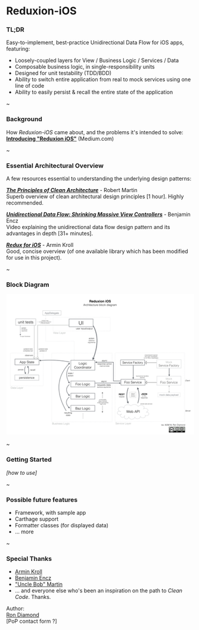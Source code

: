 
# Reduxion-iOS

### TL;DR
Easy-to-implement, best-practice Unidirectional Data Flow for iOS apps, featuring:  
- Loosely-coupled layers for View / Business Logic / Services / Data
- Composable business logic, in single-responsibility units
- Designed for unit testability (TDD/BDD)
- Ability to switch entire application from real to mock services using one line of code
- Ability to easily persist & recall the entire state of the application

~

### Background

How *Reduxion-iOS* came about, and the problems it's intended to solve:  
[**Introducing "Reduxion iOS"**](https://medium.com/p/6e1cdf5d7570/)  (Medium.com)

~

### Essential Architectural Overview  
A few resources essential to understanding the underlying design patterns:

[***The Principles of Clean Architecture***](https://www.youtube.com/watch?v=o_TH-Y78tt4&t=10m45s) - Robert Martin  
Superb overview of clean architectural design principles [1 hour].  Highly recommended.

[***Unidirectional Data Flow: Shrinking Massive View Controllers***](https://realm.io/news/benji-encz-unidirectional-data-flow-swift/) - Benjamin Encz  
Video explaining the unidirectional data flow design pattern and its advantages in depth [31+ minutes].

[***Redux for iOS***](http://blog.jtribe.com.au/redux-for-ios/) - Armin Kroll  
Good, concise overview (of one available library which has been modified for use in this project).


~

### Block Diagram
![](./_Documentation/reduxion-ios-architecture-block-diagram.png)

~

### Getting Started
*[how to use]*

~

### Possible future features
- Framework, with sample app
- Carthage support
- Formatter classes (for displayed data)
- ... more

~
### Special Thanks
- [Armin Kroll](https://twitter.com/persival)
- [Benjamin Encz](https://twitter.com/benjaminencz)
- ["Uncle Bob" Martin](https://twitter.com/unclebobmartin)
- ... and everyone else who's been an inspiration on the path to *Clean Code*.  Thanks.


Author:  
[Ron Diamond](https://twitter.com/ron_diamond)  
[PoP contact form ?]
